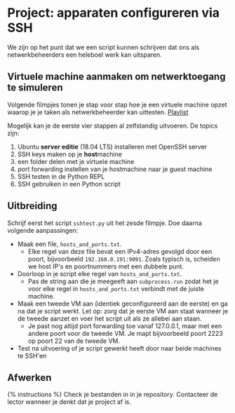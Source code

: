 # Project: apparaten configureren via SSH
We zijn op het punt dat we een script kunnen schrijven dat ons als netwerkbeheerders een heleboel werk kan uitsparen.

## Virtuele machine aanmaken om netwerktoegang te simuleren
Volgende filmpjes tonen je stap voor stap hoe je een virtuele machine opzet waarop je je taken als netwerkbeheerder kan uittesten.
[Playlist](https://www.youtube.com/playlist?list=PL4cBafvTnZF9OM8RVW5aVzdAWm31nEmMV)

Mogelijk kan je de eerste vier stappen al zelfstandig uitvoeren. De topics zijn:

1. Ubuntu **server editie** (18.04 LTS) installeren met OpenSSH server
2. SSH keys maken op je **host**machine
3. een folder delen met je virtuele machine
4. port forwarding instellen van je hostmachine naar je guest machine
5. SSH testen in de Python REPL
6. SSH gebruiken in een Python script

## Uitbreiding
Schrijf eerst het script `sshtest.py` uit het zesde filmpje. Doe daarna volgende aanpassingen:

- Maak een file, `hosts_and_ports.txt`.
  - Elke regel van deze file bevat een IPv4-adres gevolgd door een poort, bijvoorbeeld `192.168.0.191:9091`. Zoals typisch is, scheiden we host IP's en poortnummers met een dubbele punt.
- Doorloop in je script elke regel van `hosts_and_ports.txt`.
  - Pas de string aan die je meegeeft aan `subprocess.run` zodat het je voor elke regel in `hosts_and_ports.txt` verbindt met de juiste machine.
- Maak een tweede VM aan (identiek geconfigureerd aan de eerste) en ga na dat je script werkt. Let op: zorg dat je eerste VM aan staat wanneer je de tweede aanzet en voer het script uit als ze allebei aan staan.
  - Je past nog altijd port forwarding toe vanaf 127.0.0.1, maar met een andere poort voor de tweede VM. Je mapt bijvoorbeeld poort 2223 op poort 22 van de tweede VM.
- Test na uitvoering of je script gewerkt heeft door naar beide machines te SSH'en

## Afwerken
{% instructions %}
Check je bestanden in in je repository. Contacteer de lector wanneer je denkt dat je project af is.

